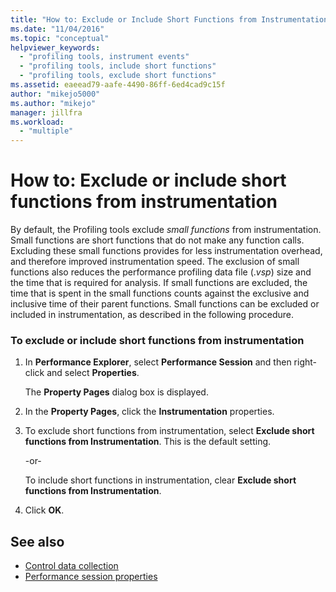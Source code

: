 ```yaml
---
title: "How to: Exclude or Include Short Functions from Instrumentation | Microsoft Docs"
ms.date: "11/04/2016"
ms.topic: "conceptual"
helpviewer_keywords:
  - "profiling tools, instrument events"
  - "profiling tools, include short functions"
  - "profiling tools, exclude short functions"
ms.assetid: eaeead79-aafe-4490-86ff-6ed4cad9c15f
author: "mikejo5000"
ms.author: "mikejo"
manager: jillfra
ms.workload:
  - "multiple"
---
```

# How to: Exclude or include short functions from instrumentation
By default, the Profiling tools exclude *small functions* from instrumentation. Small functions are short functions that do not make any function calls. Excluding these small functions provides for less instrumentation overhead, and therefore improved instrumentation speed. The exclusion of small functions also reduces the performance profiling data file (.*vsp*) size and the time that is required for analysis. If small functions are excluded, the time that is spent in the small functions counts against the exclusive and inclusive time of their parent functions. Small functions can be excluded or included in instrumentation, as described in the following procedure.

### To exclude or include short functions from instrumentation

1.  In **Performance Explorer**, select **Performance Session** and then right-click and select **Properties**.

     The **Property Pages** dialog box is displayed.

2.  In the **Property Pages**, click the **Instrumentation** properties.

3.  To exclude short functions from instrumentation, select **Exclude short functions from Instrumentation**. This is the default setting.

     -or-

     To include short functions in instrumentation, clear **Exclude short functions from Instrumentation**.

4.  Click **OK**.

## See also
- [Control data collection](../profiling/controlling-data-collection.md)
- [Performance session properties](../profiling/performance-session-properties.md)
